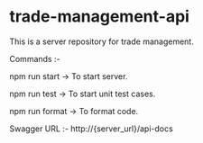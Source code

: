 # trade-management-api

This is a server repository for trade management.

Commands :-

npm run start -> To start server.

npm run test -> To start unit test cases.

npm run format -> To format code.

Swagger URL :- http://{server_url}/api-docs
